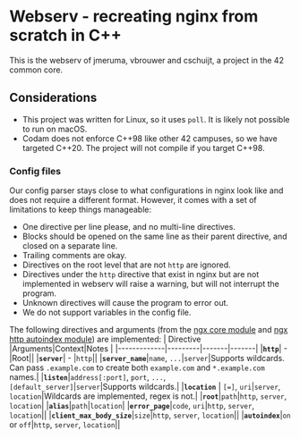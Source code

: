 # Webserv - recreating nginx from scratch in C++
This is the webserv of jmeruma, vbrouwer and cschuijt, a project in the 42 common core.

## Considerations

* This project was written for Linux, so it uses `poll`. It is likely not possible to run on macOS.
* Codam does not enforce C++98 like other 42 campuses, so we have targeted C++20. The project will not compile if you target C++98.

### Config files
Our config parser stays close to what configurations in nginx look like and does not require a different format. However, it comes with a set of limitations to keep things manageable:
* One directive per line please, and no multi-line directives.
* Blocks should be opened on the same line as their parent directive, and closed on a separate line.
* Trailing comments are okay.
* Directives on the root level that are not `http` are ignored.
* Directives under the `http` directive that exist in nginx but are not implemented in webserv will raise a warning, but will not interrupt the program.
* Unknown directives will cause the program to error out.
* We do not support variables in the config file.

The following directives and arguments (from the [ngx core module](https://nginx.org/en/docs/http/ngx_http_core_module.html) and [ngx http autoindex module](https://nginx.org/en/docs/http/ngx_http_autoindex_module.html)) are implemented:
| Directive   |Arguments|Context|Notes  |
|-------------|---------|-------|-------|
|__`http`__| - |Root||
|__`server`__| - |`http`||
|__`server_name`__|`name`, `...`|`server`|Supports wildcards. Can pass `.example.com` to create both `example.com` and `*.example.com` names.|
|__`listen`__|`address[:port]`, `port`, `...`, `[default_server]`|`server`|Supports wildcards.|
|__`location`__ | `[=]`, `uri`|`server`, `location`|Wildcards are implemented, regex is not.|
|__`root`__|`path`|`http`, `server`, `location`|
|__`alias`__|`path`|`location`|
|__`error_page`__|`code`, `uri`|`http`, `server`, `location`||
|__`client_max_body_size`__|`size`|`http`, `server`, `location`||
|__`autoindex`__|`on` or `off`|`http`, `server`, `location`||
